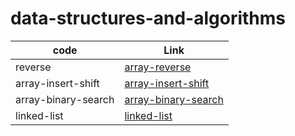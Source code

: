 
# data-structures-and-algorithms

| code                | Link                                                                                                                            |
| ------------------- | ------------------------------------------------------------------------------------------------------------------------------- |
| reverse             | [array-reverse](/home/nawal/ASAC/301/data-structures-and-algorithms/python/code_challenges/array-reverse/README.md)             |
| array-insert-shift  | [array-insert-shift](/home/nawal/ASAC/301/data-structures-and-algorithms/python/code_challenges/array-insert-shift/README.md)   |
| array-binary-search | [array-binary-search](/home/nawal/ASAC/301/data-structures-and-algorithms/python/code_challenges/array-binary-search/README.md) |
| linked-list         | [linked-list](/home/nawal/ASAC/301/data-structures-and-algorithms/python/code_challenges/linked-list/README.md)                 |
